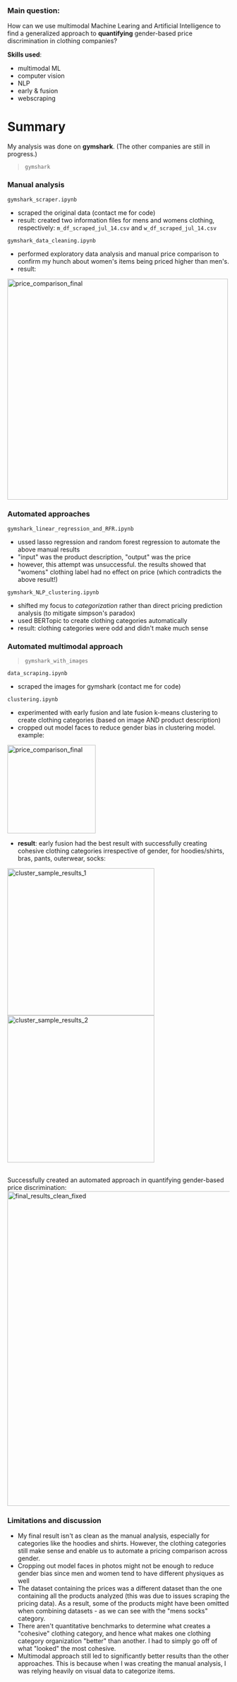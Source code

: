 ### Main question: 
How can we use multimodal Machine Learing and Artificial Intelligence to find a generalized approach to **quantifying** gender-based price discrimination in clothing companies?

**Skills used**: 
- multimodal ML
- computer vision
- NLP
- early & fusion
- webscraping 

# Summary 
My analysis was done on **gymshark**. (The other companies are still in progress.) 
>`gymshark`
### Manual analysis 
`gymshark_scraper.ipynb`
- scraped the original data (contact me for code)
- result: created two information files for mens and womens clothing, respectively: `m_df_scraped_jul_14.csv` and `w_df_scraped_jul_14.csv`

`gymshark_data_cleaning.ipynb`
- performed exploratory data analysis and manual price comparison to confirm my hunch about women's items being priced higher than men's.
- result: 
<img src="https://github.com/user-attachments/assets/49cab888-2ad5-4704-8a46-8a791cdfbd3b" alt="price_comparison_final" width="500"/>

### Automated approaches  
`gymshark_linear_regression_and_RFR.ipynb` 
- ussed lasso regression and random forest regression to automate the above manual results
- "input" was the product description, "output" was the price
- however, this attempt was unsuccessful. the results showed that "womens" clothing label had no effect on price (which contradicts the above result!) 

`gymshark_NLP_clustering.ipynb` 
- shifted my focus to *categorization* rather than direct pricing prediction analysis (to mitigate simpson's paradox) 
- used BERTopic to create clothing categories automatically
- result: clothing categories were odd and didn't make much sense

### Automated multimodal approach 
>`gymshark_with_images` 

`data_scraping.ipynb`
- scraped the images for gymshark (contact me for code)

`clustering.ipynb`
- experimented with early fusion and late fusion k-means clustering to create clothing categories (based on image AND product description)
- cropped out model faces to reduce gender bias in clustering model. example:
<img src="https://github.com/user-attachments/assets/b746705c-171f-4cf4-a1d9-f0c20af79fb5" alt="price_comparison_final" width="200"/>

- **result**: early fusion had the best result with successfully creating cohesive clothing categories irrespective of gender, for hoodies/shirts, bras, pants, outerwear, socks:

<img width="333" alt="cluster_sample_results_1" src="https://github.com/user-attachments/assets/1e0990a3-8902-4180-bb58-6f88948b6a21" />
<img width="333" alt="cluster_sample_results_2" src="https://github.com/user-attachments/assets/714bacc7-46a8-4d6b-9578-cb2125970f56" />




<br>Successfully created an automated approach in quantifying gender-based price discrimination: 
<img width="712" alt="final_results_clean_fixed" src="https://github.com/user-attachments/assets/b9568aac-6a91-408a-81cc-346d0e5220a8" />

### Limitations and discussion 
- My final result isn't as clean as the manual analysis, especially for categories like the hoodies and shirts. However, the clothing categories still make sense and enable us to automate a pricing comparison across gender.
- Cropping out  model faces in photos might not be enough to reduce gender bias since men and women tend to have different physiques as well
- The dataset containing the prices was a different dataset than the one containing all the products analyzed (this was due to issues scraping the pricing data). As a result, some of the products might have been omitted when combining datasets - as we can see with the "mens socks" category.
- There aren't quantitative benchmarks to determine what creates a "cohesive" clothing category, and hence what makes one clothing category organization "better" than another. I had to simply go off of what "looked" the most cohesive. 
- Multimodal approach still led to significantly better results than the other approaches. This is because when I was creating the manual analysis, I was relying heavily on visual data to categorize items.    
